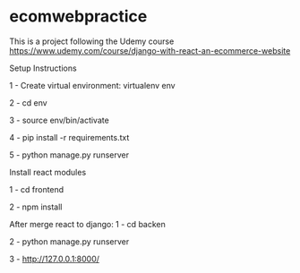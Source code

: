 # ecomwebpractice
This is a project following the Udemy course https://www.udemy.com/course/django-with-react-an-ecommerce-website


Setup Instructions

1 - Create virtual environment: virtualenv env

2 - cd env

3 - source env/bin/activate

4 - pip install -r requirements.txt

5 - python manage.py runserver



Install react modules

1 - cd frontend

2 - npm install

After merge react to django:
1 - cd backen

2 - python manage.py runserver

3 - http://127.0.0.1:8000/

